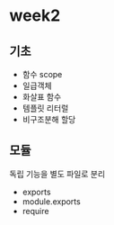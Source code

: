 # week2

## 기초
- 함수 scope
- 일급객체
- 화살표 함수
- 템플릿 리터럴
- 비구조분해 할당

## 모듈
독립 기능을 별도 파일로 분리
- exports
- module.exports
- require